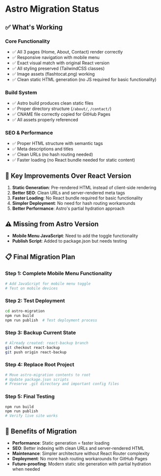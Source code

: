 # Astro Migration Status

## ✅ What's Working

### **Core Functionality**

- ✅ All 3 pages (Home, About, Contact) render correctly
- ✅ Responsive navigation with mobile menu
- ✅ Exact visual match with original React version
- ✅ All styling preserved (TailwindCSS classes)
- ✅ Image assets (flashtocat.png) working
- ✅ Clean static HTML generation (no JS required for basic functionality)

### **Build System**

- ✅ Astro build produces clean static files
- ✅ Proper directory structure (`/about/`, `/contact/`)
- ✅ CNAME file correctly copied for GitHub Pages
- ✅ All assets properly referenced

### **SEO & Performance**

- ✅ Proper HTML structure with semantic tags
- ✅ Meta descriptions and titles
- ✅ Clean URLs (no hash routing needed)
- ✅ Faster loading (no React bundle needed for static content)

## 🔧 Key Improvements Over React Version

1. **Static Generation**: Pre-rendered HTML instead of client-side rendering
2. **Better SEO**: Clean URLs and server-rendered meta tags
3. **Faster Loading**: No React bundle required for basic functionality
4. **Simpler Deployment**: No need for hash routing workarounds
5. **Better Performance**: Astro's partial hydration approach

## ⚠️ Missing from Astro Version

- **Mobile Menu JavaScript**: Need to add the toggle functionality
- **Publish Script**: Added to package.json but needs testing

## 📋 Final Migration Plan

### Step 1: Complete Mobile Menu Functionality

```bash
# Add JavaScript for mobile menu toggle
# Test on mobile devices
```

### Step 2: Test Deployment

```bash
cd astro-migration
npm run build
npm run publish  # Test deployment process
```

### Step 3: Backup Current State

```bash
# Already created: react-backup branch
git checkout react-backup
git push origin react-backup
```

### Step 4: Replace Root Project

```bash
# Move astro-migration contents to root
# Update package.json scripts
# Preserve .git directory and important config files
```

### Step 5: Final Testing

```bash
npm run build
npm run publish
# Verify live site works
```

## 🎯 Benefits of Migration

- **Performance**: Static generation = faster loading
- **SEO**: Better indexing with clean URLs and server-rendered HTML
- **Maintenance**: Simpler architecture without React Router complexity  
- **Deployment**: No more hash routing workarounds for GitHub Pages
- **Future-proofing**: Modern static site generation with partial hydration when needed
